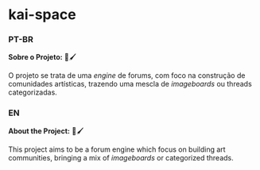 # kai-space
### PT-BR

**Sobre o Projeto:** 📔🖌️

O projeto se trata de uma *engine* de forums, com foco na construção de comunidades artísticas, trazendo uma mescla de *imageboards* ou threads categorizadas.

### EN

**About the Project:** 📔🖌️

This project aims to be a forum engine which focus on building art communities, bringing a mix of *imageboards* or categorized threads.
